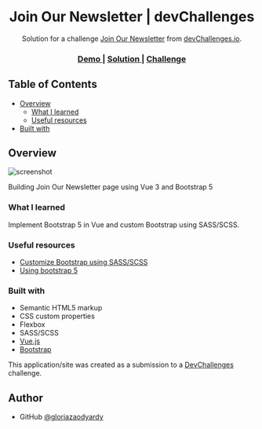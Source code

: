 <h1 align="center">Join Our Newsletter | devChallenges</h1>

<div align="center">
   Solution for a challenge <a href="https://devchallenges.io/challenge/join-our-newsletter" target="_blank">Join Our Newsletter</a> from <a href="http://devchallenges.io" target="_blank">devChallenges.io</a>.
</div>

<div align="center">
  <h3>
    <a href=" https://gloriazaodyardy.github.io/Join-Our-Newsletter/">
      Demo
    </a>
    <span> | </span>
    <a href="{https://your-url-to-the-solution}">
      Solution
    </a>
    <span> | </span>
    <a href="https://devchallenges.io/challenge/join-our-newsletter">
      Challenge
    </a>
  </h3>
</div>

<!-- TABLE OF CONTENTS -->

## Table of Contents

- [Overview](#overview)
  - [What I learned](#what-i-learned)
  - [Useful resources](#useful-resources)
- [Built with](#built-with)

<!-- OVERVIEW -->

## Overview

![screenshot](https://user-images.githubusercontent.com/16707738/92399059-5716eb00-f132-11ea-8b14-bcacdc8ec97b.png)

Building Join Our Newsletter page using Vue 3 and Bootstrap 5

### What I learned

Implement Bootstrap 5 in Vue and custom Bootstrap using SASS/SCSS.

### Useful resources


- [Customize Bootstrap using SASS/SCSS](https://getbootstrap.com/docs/5.0/customize/sass/#importing)
- [Using bootstrap 5](https://getbootstrap.com/docs/5.3/getting-started/introduction/)


### Built with

- Semantic HTML5 markup
- CSS custom properties
- Flexbox
- SASS/SCSS
- [Vue.js](https://vuejs.org/)
- [Bootstrap](https://getbootstrap.com/)

This application/site was created as a submission to a [DevChallenges](https://devchallenges.io/challenges-dashboard) challenge.

## Author

- GitHub [@gloriazaodyardy](https://{github.com/gloriazaodyardy})